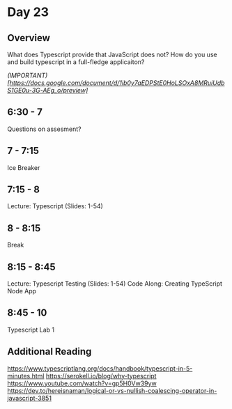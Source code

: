 # Day 23

## Overview

What does Typescript provide that JavaScript does not?
How do you use and build typescript in a full-fledge applicaiton?

_(IMPORTANT)[https://docs.google.com/document/d/1ib0y7aEDPStE0HoLSOxA8MRuiUdbS1GE0u-3G-AEg_o/preview]_

## 6:30 - 7

Questions on assesment?

## 7 - 7:15

Ice Breaker

## 7:15 - 8

Lecture: Typescript (Slides: 1-54)

## 8 - 8:15

Break

## 8:15 - 8:45

Lecture: Typescript Testing (Slides: 1-54)
Code Along: Creating TypeScript Node App

## 8:45 - 10

Typescript Lab 1

## Additional Reading

https://www.typescriptlang.org/docs/handbook/typescript-in-5-minutes.html
https://serokell.io/blog/why-typescript
https://www.youtube.com/watch?v=gp5H0Vw39yw
https://dev.to/hereisnaman/logical-or-vs-nullish-coalescing-operator-in-javascript-3851
